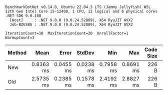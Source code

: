 ```

BenchmarkDotNet v0.14.0, Ubuntu 22.04.3 LTS (Jammy Jellyfish) WSL
12th Gen Intel Core i5-12400, 1 CPU, 12 logical and 6 physical cores
.NET SDK 9.0.100
  [Host]     : .NET 9.0.0 (9.0.24.52809), X64 RyuJIT AVX2
  Job-BZGSBA : .NET 9.0.0 (9.0.24.52809), X64 RyuJIT AVX2

IterationCount=10  MaxIterationCount=20  UnrollFactor=1  
WarmupCount=3  

```
| Method | Mean      | Error     | StdDev    | Min       | Max       | Code Size | Gen0     | Gen1    | Allocated |
|------- |----------:|----------:|----------:|----------:|----------:|----------:|---------:|--------:|----------:|
| New    | 0.8363 ms | 0.0455 ms | 0.0238 ms | 0.7958 ms | 0.8691 ms |     226 B | 121.0938 | 15.6250 |    1.1 MB |
| Old    | 2.5735 ms | 0.2385 ms | 0.1578 ms | 2.4192 ms | 2.8827 ms |     226 B | 179.6875 | 54.6875 |   1.67 MB |
